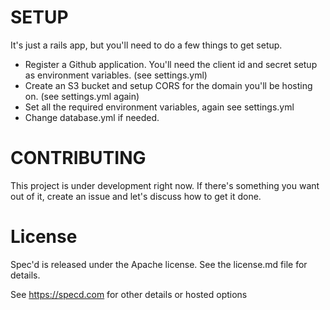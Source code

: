 SETUP
=====
It's just a rails app, but you'll need to do a few things to get setup.
- Register a Github application.  You'll need the client id and secret setup as environment variables. (see settings.yml)
- Create an S3 bucket and setup CORS for the domain you'll be hosting on. (see settings.yml again)
- Set all the required environment variables, again see settings.yml
- Change database.yml if needed.

CONTRIBUTING
===========
This project is under development right now. If there's something you want out of it, create an issue and let's discuss how to get it done.

License
=======
Spec'd is released under the Apache license. See the license.md file for details.

See https://specd.com for other details or hosted options
